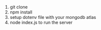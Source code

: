 1. git clone
2. npm install
3. setup dotenv file with your mongodb atlas
4. node index.js to run the server
